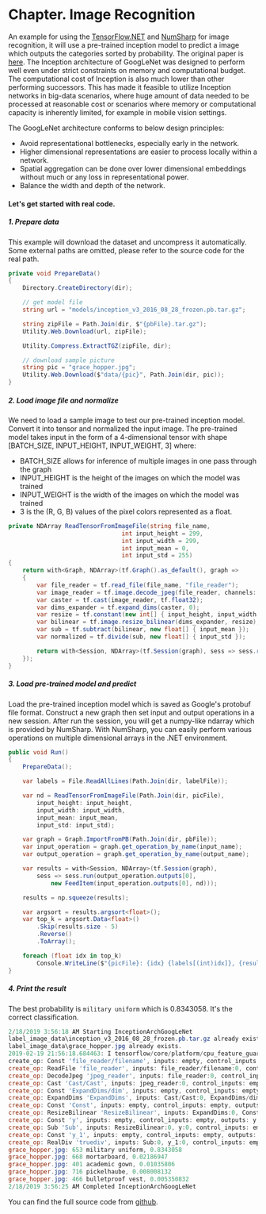 # Chapter. Image Recognition

An example for using the [TensorFlow.NET](https://github.com/SciSharp/TensorFlow.NET) and [NumSharp](https://github.com/SciSharp/NumSharp) for image recognition, it will use a pre-trained inception model to predict a image which outputs the categories sorted by probability. The original paper is [here](https://arxiv.org/pdf/1512.00567.pdf). The Inception architecture of GoogLeNet was designed to perform well even under strict constraints on memory and computational budget. The computational cost of Inception is also much lower than other performing successors. This has made it feasible to utilize Inception networks in big-data scenarios, where huge amount of data needed to be processed at reasonable cost or scenarios where memory or computational capacity is inherently limited, for example in mobile vision settings.

The GoogLeNet architecture conforms to below design principles:

* Avoid representational bottlenecks, especially early in the network.
* Higher dimensional representations are easier to process locally within a network.
* Spatial aggregation can be done over lower dimensional embeddings without much or any loss in representational power.
* Balance the width and depth of the network.

#### Let's get started with real code.

##### 1. Prepare data

This example will download the dataset and uncompress it automatically. Some external paths are omitted, please refer to the source code for the real path.

```csharp
private void PrepareData()
{
    Directory.CreateDirectory(dir);

    // get model file
    string url = "models/inception_v3_2016_08_28_frozen.pb.tar.gz";

    string zipFile = Path.Join(dir, $"{pbFile}.tar.gz");
    Utility.Web.Download(url, zipFile);

    Utility.Compress.ExtractTGZ(zipFile, dir);

    // download sample picture
    string pic = "grace_hopper.jpg";
    Utility.Web.Download($"data/{pic}", Path.Join(dir, pic));
}
```

##### 2. Load image file and normalize

We need to load a sample image to test our pre-trained inception model. Convert it into tensor and normalized the input image. The pre-trained model takes input in the form of a 4-dimensional tensor with shape [BATCH_SIZE, INPUT_HEIGHT, INPUT_WEIGHT, 3] where:

- BATCH_SIZE allows for inference of multiple images in one pass through the graph
- INPUT_HEIGHT is the height of the images on which the model was trained
- INPUT_WEIGHT is the width of the images on which the model was trained
- 3 is the (R, G, B) values of the pixel colors represented as a float.

```csharp
private NDArray ReadTensorFromImageFile(string file_name,
                                int input_height = 299,
                                int input_width = 299,
                                int input_mean = 0,
                                int input_std = 255)
{
	return with<Graph, NDArray>(tf.Graph().as_default(), graph =>
    {
		var file_reader = tf.read_file(file_name, "file_reader");
        var image_reader = tf.image.decode_jpeg(file_reader, channels: 3, name: "jpeg_reader");
        var caster = tf.cast(image_reader, tf.float32);
        var dims_expander = tf.expand_dims(caster, 0);
        var resize = tf.constant(new int[] { input_height, input_width });
        var bilinear = tf.image.resize_bilinear(dims_expander, resize);
        var sub = tf.subtract(bilinear, new float[] { input_mean });
        var normalized = tf.divide(sub, new float[] { input_std });

		return with<Session, NDArray>(tf.Session(graph), sess => sess.run(normalized));
    });
}
```

##### 3. Load pre-trained model and predict

Load the pre-trained inception model which is saved as Google's protobuf file format. Construct a new graph then set input and output operations in a new session. After run the session, you will get a numpy-like ndarray which is provided by NumSharp. With NumSharp, you can easily perform various operations on multiple dimensional arrays in the .NET environment.

```csharp
public void Run()
{
	PrepareData();

	var labels = File.ReadAllLines(Path.Join(dir, labelFile));

    var nd = ReadTensorFromImageFile(Path.Join(dir, picFile),
        input_height: input_height,
        input_width: input_width,
        input_mean: input_mean,
        input_std: input_std);

    var graph = Graph.ImportFromPB(Path.Join(dir, pbFile));
    var input_operation = graph.get_operation_by_name(input_name);
    var output_operation = graph.get_operation_by_name(output_name);

    var results = with<Session, NDArray>(tf.Session(graph),
    	sess => sess.run(output_operation.outputs[0], 
        	new FeedItem(input_operation.outputs[0], nd)));

	results = np.squeeze(results);

    var argsort = results.argsort<float>();
    var top_k = argsort.Data<float>()
        .Skip(results.size - 5)
        .Reverse()
        .ToArray();

    foreach (float idx in top_k)
    	Console.WriteLine($"{picFile}: {idx} {labels[(int)idx]}, {results[(int)idx]}");
}
```

##### 4. Print the result

The best probability is `military uniform` which is 0.8343058. It's the correct classification.

```powershell
2/18/2019 3:56:18 AM Starting InceptionArchGoogLeNet
label_image_data\inception_v3_2016_08_28_frozen.pb.tar.gz already exists.
label_image_data\grace_hopper.jpg already exists.
2019-02-19 21:56:18.684463: I tensorflow/core/platform/cpu_feature_guard.cc:141] Your CPU supports instructions that this TensorFlow binary was not compiled to use: AVX2
create_op: Const 'file_reader/filename', inputs: empty, control_inputs: empty, outputs: file_reader/filename:0
create_op: ReadFile 'file_reader', inputs: file_reader/filename:0, control_inputs: empty, outputs: file_reader:0
create_op: DecodeJpeg 'jpeg_reader', inputs: file_reader:0, control_inputs: empty, outputs: jpeg_reader:0
create_op: Cast 'Cast/Cast', inputs: jpeg_reader:0, control_inputs: empty, outputs: Cast/Cast:0
create_op: Const 'ExpandDims/dim', inputs: empty, control_inputs: empty, outputs: ExpandDims/dim:0
create_op: ExpandDims 'ExpandDims', inputs: Cast/Cast:0, ExpandDims/dim:0, control_inputs: empty, outputs: ExpandDims:0
create_op: Const 'Const', inputs: empty, control_inputs: empty, outputs: Const:0
create_op: ResizeBilinear 'ResizeBilinear', inputs: ExpandDims:0, Const:0, control_inputs: empty, outputs: ResizeBilinear:0
create_op: Const 'y', inputs: empty, control_inputs: empty, outputs: y:0
create_op: Sub 'Sub', inputs: ResizeBilinear:0, y:0, control_inputs: empty, outputs: Sub:0
create_op: Const 'y_1', inputs: empty, control_inputs: empty, outputs: y_1:0
create_op: RealDiv 'truediv', inputs: Sub:0, y_1:0, control_inputs: empty, outputs: truediv:0
grace_hopper.jpg: 653 military uniform, 0.8343058
grace_hopper.jpg: 668 mortarboard, 0.02186947
grace_hopper.jpg: 401 academic gown, 0.01035806
grace_hopper.jpg: 716 pickelhaube, 0.008008132
grace_hopper.jpg: 466 bulletproof vest, 0.005350832
2/18/2019 3:56:25 AM Completed InceptionArchGoogLeNet
```

You can find the full source code from [github](https://github.com/SciSharp/TensorFlow.NET/tree/master/test/TensorFlowNET.Examples). 